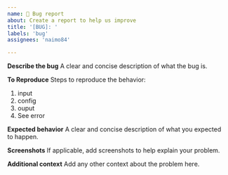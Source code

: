 ```yaml
---
name: 🐛 Bug report
about: Create a report to help us improve
title: '[BUG]: '
labels: 'bug'
assignees: 'naimo84'

---
```


**Describe the bug**
A clear and concise description of what the bug is.

**To Reproduce**
Steps to reproduce the behavior:
1. input
2. config
3. ouput
4. See error

**Expected behavior**
A clear and concise description of what you expected to happen.

**Screenshots**
If applicable, add screenshots to help explain your problem.

**Additional context**
Add any other context about the problem here.
